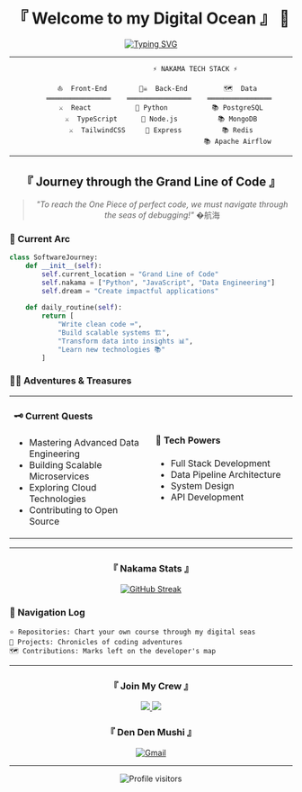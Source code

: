 <div align="center">
  
# 『 Welcome to my Digital Ocean 』 🌊

[![Typing SVG](https://readme-typing-svg.herokuapp.com?font=Fira+Code&size=25&duration=4000&pause=1000&color=00D9F7&center=true&vCenter=true&width=435&lines=Full+Stack+Developer+%F0%9F%92%BB;Data+Engineering+%F0%9F%93%8A;One+Piece+Fan+%E2%9B%B5)](https://git.io/typing-svg)

</div>

---

<div align="center">

```ascii
                      ⚡ NAKAMA TECH STACK ⚡
                           
     ⛵  Front-End        🏴‍☠️  Back-End         🗺️  Data  
    ════════════════    ════════════════    ════════════════
     ⚔️  React           🔱 Python           📚 PostgreSQL
     ⚔️  TypeScript      🔱 Node.js          📚 MongoDB
     ⚔️  TailwindCSS     🔱 Express          📚 Redis
                                           📚 Apache Airflow
```

</div>

---

<div align="center">

## 『 Journey through the Grand Line of Code 』

> *"To reach the One Piece of perfect code, we must navigate through the seas of debugging!"* �航海

</div>

### 🌊 Current Arc

```python
class SoftwareJourney:
    def __init__(self):
        self.current_location = "Grand Line of Code"
        self.nakama = ["Python", "JavaScript", "Data Engineering"]
        self.dream = "Create impactful applications"
        
    def daily_routine(self):
        return [
            "Write clean code ⌨️",
            "Build scalable systems 🏗️",
            "Transform data into insights 📊",
            "Learn new technologies 📚"
        ]
```

### 🏴‍☠️ Adventures & Treasures

<table>
<tr>
<td width="50%">

#### 🗝️ Current Quests
- Mastering Advanced Data Engineering
- Building Scalable Microservices
- Exploring Cloud Technologies
- Contributing to Open Source

</td>
<td width="50%">

#### 🎯 Tech Powers
- Full Stack Development
- Data Pipeline Architecture
- System Design
- API Development

</td>
</tr>
</table>

---

<div align="center">

### 『 Nakama Stats 』

[![GitHub Streak](https://github-readme-streak-stats.herokuapp.com?user=YOURUSERNAME&theme=tokyonight&hide_border=true&date_format=M%20j%5B%2C%20Y%5D)](https://git.io/streak-stats)

</div>

### 🧭 Navigation Log

```ascii
⭐ Repositories: Chart your own course through my digital seas
📜 Projects: Chronicles of coding adventures
🗺️ Contributions: Marks left on the developer's map
```

---

<div align="center">

### 『 Join My Crew 』

<a href="YOUR_LINKEDIN_URL">
  <img src="https://img.shields.io/badge/LinkedIn-0077B5?style=for-the-badge&logo=linkedin&logoColor=white" />
</a>
<a href="YOUR_TWITTER_URL">
  <img src="https://img.shields.io/badge/Twitter-1DA1F2?style=for-the-badge&logo=twitter&logoColor=white" />
</a>

### 『 Den Den Mushi 』

[![Gmail](https://img.shields.io/badge/Gmail-D14836?style=for-the-badge&logo=gmail&logoColor=white)](mailto:YOUR_EMAIL)

---

<div align="center">
  <img src="https://komarev.com/ghpvc/?username=YOURUSERNAME&label=Profile%20Nakama&color=0e75b6&style=flat" alt="Profile visitors" />
</div>

</div>
